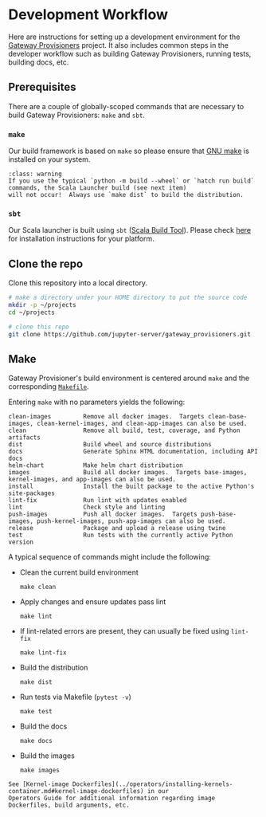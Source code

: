 # Development Workflow

Here are instructions for setting up a development environment for the
[Gateway Provisioners](https://github.com/jupyter-server/gateway_provisioners)
project. It also includes common steps in the developer workflow such as building Gateway Provisioners,
running tests, building docs, etc.

## Prerequisites

There are a couple of globally-scoped commands that are necessary to build Gateway Provisioners: `make` and `sbt`.

### `make`

Our build framework is based on `make` so please ensure that [GNU make](https://www.gnu.org/software/make/) is
installed on your system.

```{admonition} Important!
:class: warning
If you use the typical `python -m build --wheel` or `hatch run build` commands, the Scala Launcher build (see next item)
will not occur!  Always use `make dist` to build the distribution.
```

### `sbt`

Our Scala launcher is built using `sbt`
([Scala Build Tool](https://www.scala-sbt.org/index.html)). Please check
[here](https://www.scala-sbt.org/1.x/docs/Setup.html) for installation instructions for your platform.

## Clone the repo

Clone this repository into a local directory.

```bash
# make a directory under your HOME directory to put the source code
mkdir -p ~/projects
cd ~/projects

# clone this repo
git clone https://github.com/jupyter-server/gateway_provisioners.git
```

## Make

Gateway Provisioner's build environment is centered around `make` and the
corresponding [`Makefile`](https://github.com/jupyter-server/gateway_provisioners/blob/main/Makefile).

Entering `make` with no parameters yields the following:

```text
clean-images         Remove all docker images.  Targets clean-base-images, clean-kernel-images, and clean-app-images can also be used.
clean                Remove all build, test, coverage, and Python artifacts
dist                 Build wheel and source distributions
docs                 Generate Sphinx HTML documentation, including API docs
helm-chart           Make helm chart distribution
images               Build all docker images.  Targets base-images, kernel-images, and app-images can also be used.
install              Install the built package to the active Python's site-packages
lint-fix             Run lint with updates enabled
lint                 Check style and linting
push-images          Push all docker images.  Targets push-base-images, push-kernel-images, push-app-images can also be used.
release              Package and upload a release using twine
test                 Run tests with the currently active Python version
```

A typical sequence of commands might include the following:

- Clean the current build environment

  ```text
  make clean
  ```

- Apply changes and ensure updates pass lint

  ```text
  make lint
  ```

- If lint-related errors are present, they can usually be fixed using `lint-fix`

  ```text
  make lint-fix
  ```

- Build the distribution

  ```text
  make dist
  ```

- Run tests via Makefile (`pytest -v`)

  ```text
  make test
  ```

- Build the docs

  ```text
  make docs
  ```

- Build the images

  ```text
  make images
  ```

```{seealso}
See [Kernel-image Dockerfiles](../operators/installing-kernels-container.md#kernel-image-dockerfiles) in our
Operators Guide for additional information regarding image Dockerfiles, build arguments, etc.
```

